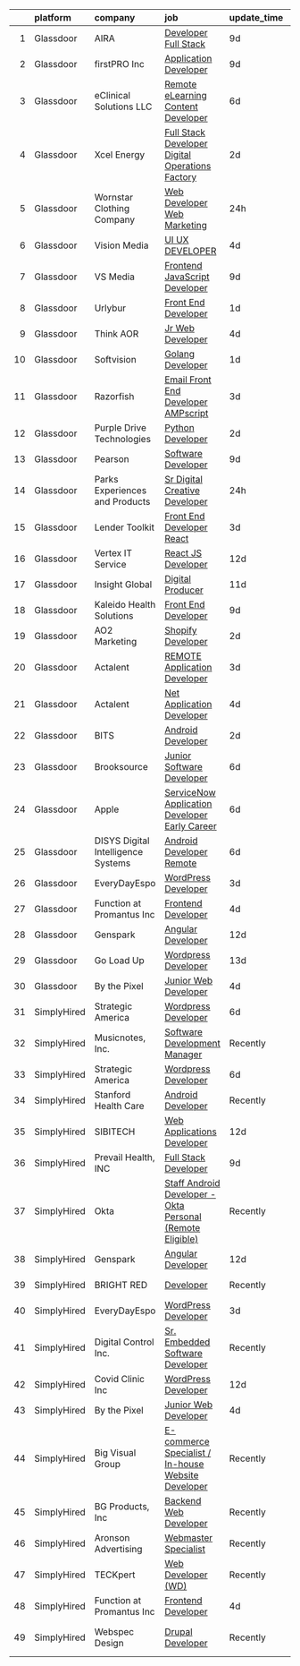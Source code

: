 

|    | platform    | company                              | job                                                                                                                                                                                                                                                                                                                                                                                                                                                                                                                                                                                                                                                                                                                                                                                                                                                                                                                                                                                                                                                                                                                                                                                                                                                                                                                                                                                               | update_time   | location                  |
|---:|:------------|:-------------------------------------|:--------------------------------------------------------------------------------------------------------------------------------------------------------------------------------------------------------------------------------------------------------------------------------------------------------------------------------------------------------------------------------------------------------------------------------------------------------------------------------------------------------------------------------------------------------------------------------------------------------------------------------------------------------------------------------------------------------------------------------------------------------------------------------------------------------------------------------------------------------------------------------------------------------------------------------------------------------------------------------------------------------------------------------------------------------------------------------------------------------------------------------------------------------------------------------------------------------------------------------------------------------------------------------------------------------------------------------------------------------------------------------------------------|:--------------|:--------------------------|
|  1 | Glassdoor   | AIRA                                 | [Developer Full Stack](https://www.glassdoor.com/partner/jobListing.htm?pos=129&ao=1136043&s=58&guid=00000182c454889e870f11fbc9b1f8fd&src=GD_JOB_AD&t=SR&vt=w&ea=1&cs=1_75ff737b&cb=1661151250967&jobListingId=1008069040313&jrtk=3-0-1gb25926jk6e8801-1gb25926t20b6000-4f50a44b51cda408-)                                                                                                                                                                                                                                                                                                                                                                                                                                                                                                                                                                                                                                                                                                                                                                                                                                                                                                                                                                                                                                                                                                        | 9d            | Washington, DC            |
|  2 | Glassdoor   | firstPRO Inc                         | [Application Developer](https://www.glassdoor.com/partner/jobListing.htm?pos=110&ao=1110586&s=58&guid=00000182c454889e870f11fbc9b1f8fd&src=GD_JOB_AD&t=SR&vt=w&ea=1&cs=1_abe43ce2&cb=1661151250965&jobListingId=1008068622941&cpc=3BA4CE39D5B5DEF5&jrtk=3-0-1gb25926jk6e8801-1gb25926t20b6000-ab038fcbd52e1ffa--6NYlbfkN0CUiNPx3JJMftrniD84mdXKaxJ3iSjJgJAqzFniN-7X5qfIIbgtbL2t4OMTou7BWJcxZJ8Tqo9lHN1AtpPMC4lc4OfOyZgFo3TlNRYjjAK-pA6B1WmJgnAVZvdb6WS_I1oRrY6OSsdzCnjLlI31VlJCnAZTWePGqoocHj_1FRXBlimWcoAUbnWnzt66QACfPFVoIKFMBS3g8uxKle87rMRcd9zIHVdmjzMaAPi0o5OPbfATpYI2ixcfRNIjp87pRYf-GLlhcvtJ_wo1FZsNdSETt7yZsoFK7tpok1B5uQ4tr2bn9Uf1AW-La1coTg4cRTsXOk6172gUczwDgl9s-zH3kvLJfC577No5M4os1tqRdRWWE2hm_rz3MH-e_efqXDlQVqIZch7JX33BfgF5P_M6hCY66awn41fuuP6BX0qaZ-uDeNGorlDBVHiyqtr14yNubbVtkPN_OgEz8rNjuECmjEBPRssMamIk8t6h7QApYnBbnBK6gmmQ18Cx_EaQI0g%3D)                                                                                                                                                                                                                                                                                                                                                                                                                                                                                                                                    | 9d            | Remote                    |
|  3 | Glassdoor   | eClinical Solutions  LLC             | [Remote eLearning Content Developer](https://www.glassdoor.com/partner/jobListing.htm?pos=128&ao=1136043&s=58&guid=00000182c454889e870f11fbc9b1f8fd&src=GD_JOB_AD&t=SR&vt=w&ea=1&cs=1_b6af9910&cb=1661151250967&jobListingId=1008072785232&jrtk=3-0-1gb25926jk6e8801-1gb25926t20b6000-90a3994b5726547c-)                                                                                                                                                                                                                                                                                                                                                                                                                                                                                                                                                                                                                                                                                                                                                                                                                                                                                                                                                                                                                                                                                          | 6d            | Mansfield, MA             |
|  4 | Glassdoor   | Xcel Energy                          | [Full Stack Developer   Digital Operations Factory](https://www.glassdoor.com/partner/jobListing.htm?pos=116&ao=1136043&s=58&guid=00000182c454889e870f11fbc9b1f8fd&src=GD_JOB_AD&t=SR&vt=w&cs=1_a5744711&cb=1661151250966&jobListingId=1008081563456&jrtk=3-0-1gb25926jk6e8801-1gb25926t20b6000-8d9cd6f7024e15b4-)                                                                                                                                                                                                                                                                                                                                                                                                                                                                                                                                                                                                                                                                                                                                                                                                                                                                                                                                                                                                                                                                                | 2d            | Denver, CO                |
|  5 | Glassdoor   | Wornstar Clothing Company            | [Web Developer   Web Marketing](https://www.glassdoor.com/partner/jobListing.htm?pos=127&ao=1136043&s=58&guid=00000182c454889e870f11fbc9b1f8fd&src=GD_JOB_AD&t=SR&vt=w&ea=1&cs=1_706212bf&cb=1661151250967&jobListingId=1008083167982&jrtk=3-0-1gb25926jk6e8801-1gb25926t20b6000-fd17bfe054e60414-)                                                                                                                                                                                                                                                                                                                                                                                                                                                                                                                                                                                                                                                                                                                                                                                                                                                                                                                                                                                                                                                                                               | 24h           | Lake in the Hills, IL     |
|  6 | Glassdoor   | Vision Media                         | [UI UX DEVELOPER](https://www.glassdoor.com/partner/jobListing.htm?pos=102&ao=1110586&s=58&guid=00000182c454889e870f11fbc9b1f8fd&src=GD_JOB_AD&t=SR&vt=w&ea=1&cs=1_dc56c809&cb=1661151250964&jobListingId=1008076773300&cpc=D69957E0862862E0&jrtk=3-0-1gb25926jk6e8801-1gb25926t20b6000-19e53a7268198236--6NYlbfkN0DJ_NiDUn25TsccfMtQS5fdjkwEhZVGunI1iGscaADDmeKZjuEBMFajJPdeEwlP8JM_spvMmEgpTvnNBYsMiRZTChNUBQxgLk_wvenGH_0Io7ODJ7xufOapiQlj99C4-CjlOdkmoYVWw9kzIGMJ8BpB2mZbGeZD7OJMVejfeoS3_xsH2xP4qKWnBXClKuiDeZyc3LD2C5C0prPeWXZIGGtBRPVEaRJciYDbJ9QKg7JXVP0hhB1s8wfxpC-MWP0-gboJQH2eyxhmQo15LZ6AnrxhDdHPG4CM72W3kYoXuljJ6TNndRTuE7rwfhJoO-htJXxBKeMAO1K5BWCW8u96ivPUtFABL-vUEtRcvw8leAMGvwRYafJnRPCGU2ChzTr-RmRM2hublD0m1enf3gawuloOlx17AwUKPyLT02Bk5yG4n0-P3DDPsDxdv4a6n0gzpptDeF_DpN3YUIrbNhtSgmS7bL0ebCznDH3ZI8VhXs8pNUQ36RBi78itSy1hWePk3Tk%3D)                                                                                                                                                                                                                                                                                                                                                                                                                                                                                                                                          | 4d            | Remote                    |
|  7 | Glassdoor   | VS Media                             | [Frontend JavaScript Developer](https://www.glassdoor.com/partner/jobListing.htm?pos=123&ao=1136043&s=58&guid=00000182c454889e870f11fbc9b1f8fd&src=GD_JOB_AD&t=SR&vt=w&ea=1&cs=1_8f79813a&cb=1661151250966&jobListingId=1008068153991&jrtk=3-0-1gb25926jk6e8801-1gb25926t20b6000-b6bff1c545a1bef7-)                                                                                                                                                                                                                                                                                                                                                                                                                                                                                                                                                                                                                                                                                                                                                                                                                                                                                                                                                                                                                                                                                               | 9d            | Manhattan                 |
|  8 | Glassdoor   | Urlybur                              | [Front End Developer](https://www.glassdoor.com/partner/jobListing.htm?pos=112&ao=1136043&s=58&guid=00000182c454889e870f11fbc9b1f8fd&src=GD_JOB_AD&t=SR&vt=w&ea=1&cs=1_3ef2b10c&cb=1661151250966&jobListingId=1008082320459&jrtk=3-0-1gb25926jk6e8801-1gb25926t20b6000-aee3d5a8110baa2e-)                                                                                                                                                                                                                                                                                                                                                                                                                                                                                                                                                                                                                                                                                                                                                                                                                                                                                                                                                                                                                                                                                                         | 1d            | Remote                    |
|  9 | Glassdoor   | Think AOR                            | [Jr  Web Developer](https://www.glassdoor.com/partner/jobListing.htm?pos=103&ao=1110586&s=58&guid=00000182c454889e870f11fbc9b1f8fd&src=GD_JOB_AD&t=SR&vt=w&cs=1_4b92bb5b&cb=1661151250964&jobListingId=1008076352884&cpc=F41FEAB56D215062&jrtk=3-0-1gb25926jk6e8801-1gb25926t20b6000-199541a9d9310322--6NYlbfkN0AZhccrYCUSJlZEde1UnGXnwlG1V9FU8luw-eezWnVYr-kN5gpXPDZd7hP_nk8EKTuSlEmZqUFjmWZXkZE7zsw_oW-GdjzGixVbr7Hm8X-T_tZbOrZ7F4qo__LCtrgwEHZ6SjEb1GrWSNIGGA7nkaZzhtx6eyPItdJC7UvlRhOw1WbT2p9JnsSl8GH_YgKlS7Gt9MWi_T_IIWcduFnvzSZOJLxZLQzBMXtGR6WzkNPBm7CkrxHp7f9WoR-bs2qL8AoKd8dWRPq0HJV1bLwvxmJdft-JyK_YFAoEja6EPNhiSmobmTG7SOxoAQr-1KPoaum6PUfB-wCd32CnTw5hI2qm9Roo8lI_cztLjV6k2O15VvmjyRvGt4LiOOwrMi_tjoeLf_Ztd1EXm3QW-0it9TRV2UO34oM6VS_UTFzc3xXHb0-A6sdzr1N2)                                                                                                                                                                                                                                                                                                                                                                                                                                                                                                                                                                                                                           | 4d            | Denver, CO                |
| 10 | Glassdoor   | Softvision                           | [Golang Developer](https://www.glassdoor.com/partner/jobListing.htm?pos=126&ao=1136043&s=58&guid=00000182c454889e870f11fbc9b1f8fd&src=GD_JOB_AD&t=SR&vt=w&cs=1_f97b556a&cb=1661151250967&jobListingId=1008082765045&jrtk=3-0-1gb25926jk6e8801-1gb25926t20b6000-db316f40d0624bb9-)                                                                                                                                                                                                                                                                                                                                                                                                                                                                                                                                                                                                                                                                                                                                                                                                                                                                                                                                                                                                                                                                                                                 | 1d            | Remote                    |
| 11 | Glassdoor   | Razorfish                            | [Email Front End Developer  AMPscript ](https://www.glassdoor.com/partner/jobListing.htm?pos=124&ao=1136043&s=58&guid=00000182c454889e870f11fbc9b1f8fd&src=GD_JOB_AD&t=SR&vt=w&ea=1&cs=1_5cb2bcf3&cb=1661151250967&jobListingId=1008080095120&jrtk=3-0-1gb25926jk6e8801-1gb25926t20b6000-dbbce52e5779375a-)                                                                                                                                                                                                                                                                                                                                                                                                                                                                                                                                                                                                                                                                                                                                                                                                                                                                                                                                                                                                                                                                                       | 3d            | Miami, FL                 |
| 12 | Glassdoor   | Purple Drive Technologies            | [Python Developer](https://www.glassdoor.com/partner/jobListing.htm?pos=113&ao=1136043&s=58&guid=00000182c454889e870f11fbc9b1f8fd&src=GD_JOB_AD&t=SR&vt=w&ea=1&cs=1_58e69312&cb=1661151250966&jobListingId=1008081046774&jrtk=3-0-1gb25926jk6e8801-1gb25926t20b6000-5476ec3673757a62-)                                                                                                                                                                                                                                                                                                                                                                                                                                                                                                                                                                                                                                                                                                                                                                                                                                                                                                                                                                                                                                                                                                            | 2d            | Austin, TX                |
| 13 | Glassdoor   | Pearson                              | [Software Developer](https://www.glassdoor.com/partner/jobListing.htm?pos=115&ao=1136043&s=58&guid=00000182c454889e870f11fbc9b1f8fd&src=GD_JOB_AD&t=SR&vt=w&cs=1_36d8d9e5&cb=1661151250966&jobListingId=1008068845496&jrtk=3-0-1gb25926jk6e8801-1gb25926t20b6000-fef6a343a4fca2e1-)                                                                                                                                                                                                                                                                                                                                                                                                                                                                                                                                                                                                                                                                                                                                                                                                                                                                                                                                                                                                                                                                                                               | 9d            | Boston, MA                |
| 14 | Glassdoor   | Parks  Experiences and Products      | [Sr Digital Creative Developer](https://www.glassdoor.com/partner/jobListing.htm?pos=101&ao=1110586&s=58&guid=00000182c454889e870f11fbc9b1f8fd&src=GD_JOB_AD&t=SR&vt=w&cs=1_71362038&cb=1661151250964&jobListingId=1008084142323&cpc=4050D81B60456B41&jrtk=3-0-1gb25926jk6e8801-1gb25926t20b6000-55dce68072e49d98--6NYlbfkN0DAFTyt7pbDCC2JPO79CSdi1dIb81yjczP5qsKcZIxgiRd1qisRd4re16D_VG3-wzVABIXKM6IuxAFsvFvnlhId12co4A5A4a3F0ICJZXjDEdVLOqmVfMkE064KMjiA9dDpJT_tYW6NEu2N-nyrQoxz0TXAgpLfsSBC6ypFNvin8b15LaDxBDclUK-BSQrqhcz_WbQrghxU-YtOryXLXo6aMVhzEorgxgWQvZ8Fsd6OLhg7reSL48vGNvjxqU45rWOX3KjTcccZKWg-2LG1leyaRjoK9O5Wik2-jUvcg8QIM1Qj7Uke0Su-9UfvC1-H4J2VPJXO_lOadJHfTClqiOWcvB-9mZysUX8O7j7oMzoZG7Wpg9W3adn3nSxVx0v1GzQc30bjkI4C6MTYeIJj0nZODpGCbSZ15qsAZ9NijngO31HiY48x2UJD8Q5ylYFeSr4%3D)                                                                                                                                                                                                                                                                                                                                                                                                                                                                                                                                                                                                 | 24h           | Celebration, FL           |
| 15 | Glassdoor   | Lender Toolkit                       | [Front End Developer   React](https://www.glassdoor.com/partner/jobListing.htm?pos=122&ao=1136043&s=58&guid=00000182c454889e870f11fbc9b1f8fd&src=GD_JOB_AD&t=SR&vt=w&ea=1&cs=1_11aa8b3d&cb=1661151250966&jobListingId=1008078235786&jrtk=3-0-1gb25926jk6e8801-1gb25926t20b6000-c4851156ff06eb06-)                                                                                                                                                                                                                                                                                                                                                                                                                                                                                                                                                                                                                                                                                                                                                                                                                                                                                                                                                                                                                                                                                                 | 3d            | Salt Lake City, UT        |
| 16 | Glassdoor   | Vertex IT Service                    | [React JS Developer](https://www.glassdoor.com/partner/jobListing.htm?pos=118&ao=1136043&s=58&guid=00000182c454889e870f11fbc9b1f8fd&src=GD_JOB_AD&t=SR&vt=w&ea=1&cs=1_a935d83b&cb=1661151250966&jobListingId=1008063446673&jrtk=3-0-1gb25926jk6e8801-1gb25926t20b6000-7f079874353044f8-)                                                                                                                                                                                                                                                                                                                                                                                                                                                                                                                                                                                                                                                                                                                                                                                                                                                                                                                                                                                                                                                                                                          | 12d           | Remote                    |
| 17 | Glassdoor   | Insight Global                       | [Digital Producer](https://www.glassdoor.com/partner/jobListing.htm?pos=108&ao=1110586&s=58&guid=00000182c454889e870f11fbc9b1f8fd&src=GD_JOB_AD&t=SR&vt=w&ea=1&cs=1_1e447313&cb=1661151250965&jobListingId=1008065149249&cpc=6FC5BA77C9A4CD78&jrtk=3-0-1gb25926jk6e8801-1gb25926t20b6000-ce36b141f22d5496--6NYlbfkN0BKkHZu3wF05EeDimN_p6sYpKCMArvwa95YdH7UpkaBCoSUOkIYlUzf1Pb6Z78DI6NYp2c0EUd8Ub1ij7G3-6hHgT95PpZlrvnSOmuCMoxs5mGj0ULylIxlUCYDvYCS7-VDtSZ8EK7aglIsVCwREydsrprgivbk1Ig5oV5zQSXie93MTMf-6FiZL7e-tgMjNVF1S2MgKNNUnmAIcyaswhZDbBUa5NGmj39H3IQkoo4WVRA2PWhSxLda8FxoJTnZNikDynYFP1FFDrl319MNbjMNpmcRdFwEdlV4i5pzg1K236xAQ6a9GxDlLPl_ku3-8pxbYPzEzbwNHT4Zk2jbgKoajqYWSR3GikrEY7wY0koDINS9evYs5a9knsX71_iEujTlBXgobFpbwTV0t9OclxTv7gDsWjFDIE5p2JbYCsK8cNAs6ULvZ36g6aO3sPRLJ-QMNLia_SrnHoaDD1jpWt19egtmpnk7oiZaNyqeJSiXaVRbGuQIIvYyZcOHalZbuyWoZM-aPbsoZQ%3D%3D)                                                                                                                                                                                                                                                                                                                                                                                                                                                                                                                           | 11d           | Remote                    |
| 18 | Glassdoor   | Kaleido Health Solutions             | [Front End Developer](https://www.glassdoor.com/partner/jobListing.htm?pos=125&ao=1136043&s=58&guid=00000182c454889e870f11fbc9b1f8fd&src=GD_JOB_AD&t=SR&vt=w&ea=1&cs=1_7681fbb3&cb=1661151250967&jobListingId=1008068604065&jrtk=3-0-1gb25926jk6e8801-1gb25926t20b6000-f1433a653dbccc31-)                                                                                                                                                                                                                                                                                                                                                                                                                                                                                                                                                                                                                                                                                                                                                                                                                                                                                                                                                                                                                                                                                                         | 9d            | Remote                    |
| 19 | Glassdoor   | AO2 Marketing                        | [Shopify Developer](https://www.glassdoor.com/partner/jobListing.htm?pos=111&ao=1136043&s=58&guid=00000182c454889e870f11fbc9b1f8fd&src=GD_JOB_AD&t=SR&vt=w&ea=1&cs=1_7681cb47&cb=1661151250965&jobListingId=1008080256920&jrtk=3-0-1gb25926jk6e8801-1gb25926t20b6000-b1942bf323a0a9bd-)                                                                                                                                                                                                                                                                                                                                                                                                                                                                                                                                                                                                                                                                                                                                                                                                                                                                                                                                                                                                                                                                                                           | 2d            | Remote                    |
| 20 | Glassdoor   | Actalent                             | [REMOTE Application Developer](https://www.glassdoor.com/partner/jobListing.htm?pos=107&ao=1110586&s=58&guid=00000182c454889e870f11fbc9b1f8fd&src=GD_JOB_AD&t=SR&vt=w&ea=1&cs=1_b8289e9b&cb=1661151250965&jobListingId=1008078142012&cpc=334ABAF5D42DC775&jrtk=3-0-1gb25926jk6e8801-1gb25926t20b6000-2fe2bead499f2e6e--6NYlbfkN0ChYVx_I3yfZ_JDY3EFoivtqvi_stwnZ_kRt8Dowt_l_d1ydueao4NE-oUleRJ4yhiLaze-Vo1bU1XG_pQkG7t-Q0zpRQtMn4sfxgHb2dI0BJ7J-zduqHZHm9th274LRDPvwWBVC1cipBTlMJW7aUZhEZqX3TtaD-jw2DkVUItt60bj7L1x1hcBVe13ACbQHZF8WuGpvSM_Amw-SAg4wTD2eEK3uq-NXqH2fEcMl5RWezhtUTFVQ3gHSPk7zVJmyJMzY_gp8CV24cfgvJm5ReGlBVL2PRI9Bhkg03CowWBrIf_z-HBfqAzEz0xF3FcMQr6PLj8h3k8V_h0UaHTiHwI4MJJ0Uaf7Vzc_wGfCgMmsdUajsPmGQ019Fg_av3hoVmiv-6RCTN_reF5DIJOWIuSHNPyHDFhzS0flNIGPXjUWWBxV521oBuIeYz6VwTWMjUV_3UPope089vFQAGEnEzEonRHdJyLsGBzNQK9VGDMgwz_kcaaR6SvHtO0rWCNKT4fDKqqFbnH9PaEqzaDFxcTv_-Smh1y3RLV6LfrGz-3AgnubFXHqQ24U3RBSkL1-Io78SQN27IoUjlY-r-YHKNGXoxQM8nFRhzajDVWocmI9v2xSO1TfVnba5kuFhFMglcH8iec6AePJZFWW9rjge_fWwa-3WJVimqGkPqPteJ6cyRJQjukOi_oyHuiqzyl75wH6OIN0-GLL9HxFTh7I7iw9sGEvZSS-2IDSg5_HiuU-Zqmn3oimBTyS_13lELltM0p98DH4aFE57QnXzKp8Ba6ZGB1jJbemF6TpNJQeWtRoM_PR3ak_1Jl_QfNneMCuQzxcKe_rCeQIT6DCQAjRVPRWWpsxVFVPclJZAsHw7QwrRjPA56VrZbnLGgN_JydXRX09-RRowsbtkuVIfflJ-35A8H1SN56ym1xf3djyGmqJy02JdeEvlqrzTtV9vSj894cdmOSTL509nXYQ-gOYEoDA)                                           | 3d            | Arlington, VA             |
| 21 | Glassdoor   | Actalent                             | [ Net Application Developer](https://www.glassdoor.com/partner/jobListing.htm?pos=109&ao=1110586&s=58&guid=00000182c454889e870f11fbc9b1f8fd&src=GD_JOB_AD&t=SR&vt=w&ea=1&cs=1_1f049afe&cb=1661151250965&jobListingId=1008077072842&cpc=6FC5BA77C9A4CD78&jrtk=3-0-1gb25926jk6e8801-1gb25926t20b6000-c2de7f50a9f3d47b--6NYlbfkN0ChYVx_I3yfZ_JDY3EFoivtqvi_stwnZ_kRt8Dowt_l_d1ydueao4NE-oUleRJ4yhhmumybdE2KoshY5z46Mj6qA3qXTfZ9meAmFmZsCo88rg53Tt6HTcrrEjOrhi6XSGGlbaEGx7YJAJA9UfoGTtlQ_viwypHggJKt9epN_QvOec9nTxesgWglBdrw6jbfW8zZjrWGNXDBRlEwS00KE-NwI3xcuJfDb6XPJTJ0ADEzMhVKLrBPw6-8xh7JGqQ38DzoNOY7S4RTItYH6IXtTC_gQXu1HV1AHimZHbOY_kbwaszwWft3S17teecQOvFZDHo-mrX3zKBHbCXY_axva7adu7zXi0kbpCG0exgj_Fp9YgdoZIg-Q09Hq3yih2NKJECtOzrFasLeF5_HuFlWojXB62PoqwwQCsXfImJsOprs3etyBaQtimCTWTW_X6FTxirTjrEx9aSDA9FK8yayzMkIQF2bL_033L0aPFaX4KX68dy-7sLMHjD837hwqOSIxE04YECtewQ0SIe8o7vfr26HlukzN8sLPIKu_rrFn4--mwHqWnpEg2_A3JZSTHLib08QFaO9JfHMdqgr0a5N2Txi-5THvprWhl6KrnLHSRVF6YxmcpJUmEAsC6d1xC3RTyAcmI2_b8Ur5jLRR2kCO7Aa1xzYDWQ7OQWSXJD9n9g7n-V6ASBZFlcdoFuNaCKR4jNg3akXg17zMAKAckq5r4MyuEguHXiilUDe2hC_NVawsIQeIyK1B0D_dqDMx0xHm-FlgTYCsuUXL9JGKDxLW_K84HFLACG6pyWGkB0zTK2_Qme6Cdl8DatZ3X2dbZM3GTg953IYSnNP5wdDOyErvyXOmZmoVN91YCMASY0GhNJcMZBWSDK3F8cBZnq67kkYApdsxeJ6Inl6w0QDOnRQ6DV2FZiMPHdKEp0xxai9lEEAy-aWtrr43fF5OfjxZeVsmDIU_aFRDJDbeyoRPuY-8A0YJDcHG-4NbSs%3D)                               | 4d            | Seattle, WA               |
| 22 | Glassdoor   | BITS                                 | [Android Developer](https://www.glassdoor.com/partner/jobListing.htm?pos=117&ao=1136043&s=58&guid=00000182c454889e870f11fbc9b1f8fd&src=GD_JOB_AD&t=SR&vt=w&ea=1&cs=1_c2ab0070&cb=1661151250966&jobListingId=1008081723212&jrtk=3-0-1gb25926jk6e8801-1gb25926t20b6000-d16a24f891d17a1c-)                                                                                                                                                                                                                                                                                                                                                                                                                                                                                                                                                                                                                                                                                                                                                                                                                                                                                                                                                                                                                                                                                                           | 2d            | Remote                    |
| 23 | Glassdoor   | Brooksource                          | [Junior Software Developer](https://www.glassdoor.com/partner/jobListing.htm?pos=106&ao=1110586&s=58&guid=00000182c454889e870f11fbc9b1f8fd&src=GD_JOB_AD&t=SR&vt=w&ea=1&cs=1_61d8170f&cb=1661151250965&jobListingId=1008072086319&cpc=451933188B21919D&jrtk=3-0-1gb25926jk6e8801-1gb25926t20b6000-cfb83a4ca06e8db0--6NYlbfkN0BhNN3PPgKPbTMZB0Y0J5JTZS3FnMM-ugqbblX4_m-srDJielPNCs_lvQXXEB0CV7OzWi5QjX7o0-BEZP7O-QsiD7pAKZNepfhE0n-SGOnalmJhZ-pQ32NPTuQ0lT6ea9AbygKhRpo7U0ymGHQHX_NRW7Lg6th4GhdKWgVvUOjB_MBRKRuBz7InFluYqfX4kP1H_V2fnZCm7Upu5l4lN5S9r2M3d3NZnz5BWkKIOj60mb68H_I9yiRnFcJysHOHA3ii3SWJwvQdax1ykWBXXlty3uO4NL_cwJP7y7qLFW9g33HfyY4ko-b9v85nfavoGQvbOc-ZYSnbLxNaOkGPSe5PtuuxWnpE5lApkQVj1H-BloLsaIFFXMv4YeLsDBw7NUf2xiWJoGZQZmZxOnrAvRX1aRDSQWXVpm-4E8ZGtm_BS2Hm6qwecFcNHCquDhKA0Jc6qVCEXQuThub5oJ5nE5dGKAauVDTAFqNwAkiIP1cleDQx5cmjIGrHGxD_Jow4H45o2yJuXmmjfGKLtto9AVkg)                                                                                                                                                                                                                                                                                                                                                                                                                                                                                                              | 6d            | Remote                    |
| 24 | Glassdoor   | Apple                                | [ServiceNow Application Developer  Early Career ](https://www.glassdoor.com/partner/jobListing.htm?pos=104&ao=1110586&s=58&guid=00000182c454889e870f11fbc9b1f8fd&src=GD_JOB_AD&t=SR&vt=w&cs=1_394944d1&cb=1661151250964&jobListingId=1008071334991&cpc=8795CF9063CD573D&jrtk=3-0-1gb25926jk6e8801-1gb25926t20b6000-95e2075eaa393dab--6NYlbfkN0BvKrLyj5gPmtZO9T8euul8TCxuuKNOtzRJOomxnwSEodTz2Bc-sPZlADHp0xxmf8WPH9bj0O8UHXa7zHhvjILus1Sh3Er4NXKKVS1_zwLEecKe8-iCUrOv1i6hkCLbmAbb2ffb_jBePtI9eTNRLwnZqxOLTFp8eEvo2p3C21JYcGK-ejJc2u8GE_KF-aKm-G7A_mfpb3aqRQAw1f13MVl0vO3QL8wgi0Jd1knd6nd4XYe4vM-OP4EgqQn_3v-P_0TjDTnc8-vUXlcjfoHA_jD4GblrpCrOWKjxUU2_QD4Xnpw_XJZmxYz3JJDfkrWQDbZYWLKZl6ozNrTq_270s6m0RfR7_sgXQRPgNnR9R6Qxios_QqMnNIMtvA-YyD4KRoItEKtLsOkY1UsBHfF4ocb66R3RKE4y4EkCXJkgqTGSZgGKMOia-C5Aex639DdLRbPlR9iuk7lenRTsK9CTfSLUeKwG_gXh01HEqMmgMBF0kTKSVNh15NT8euZl7K7-FFEHsxdsHWyDbdF5LSENM_E_wGGVnEHPjif-PoshEP_Z51zklNHUMO_vbdo-PH4M_1D_z_0VJG9GerCtlXiLvD4-kYgkPvSAeUhg_W1lYbCYD-iKPS28ujV254_rgubQqYM2AcmgiyoQuARka3kIulcYUCMsU63zCn2MV21KC_vWaaUyOOh35P05tgDfL8OVHjGSCn8PbZ7LFbRl0GIxAdJ0NoZR5LwtiMBh19x3yznhl_ny4S3gabg5N45xAi9TSfprnZ7ML3OyUoaHvQGBIS0t-a2R0JhmcvN1C5gWtPT7FTYeSLJ4pthEgJ_5dbZ3rZgHeDIeQpCzcTRBGvViXv1ZCmQmGqbPuIb4Tfg5Cy7xpo2cD4UInS4uu9iS46svhWn7T4IKB9eKcv2sJFc1hfMHkGUg5D6LEMcgk8BpEtWD7dt23BFjCy3DjCjTOj3hzfbeQfFMMKpluospTQlPPbGMP3illZrZneiE8p5BNC8ndQ%3D%3D) | 6d            | Austin, TX                |
| 25 | Glassdoor   | DISYS   Digital Intelligence Systems | [Android Developer Remote ](https://www.glassdoor.com/partner/jobListing.htm?pos=105&ao=1110586&s=58&guid=00000182c454889e870f11fbc9b1f8fd&src=GD_JOB_AD&t=SR&vt=w&ea=1&cs=1_be88dcc2&cb=1661151250965&jobListingId=1008072202759&cpc=8795CF9063CD573D&jrtk=3-0-1gb25926jk6e8801-1gb25926t20b6000-effff68a28ef6902--6NYlbfkN0BTYkY06FZEdAAtNWO-eDAfNklmfZymsMF6eFRONl7rAMN5x_2sHrqXfWPo9rHDxSMfVCzG9ELKBNdS-mUESwk_gqWBVMJwqHNZkQhWzso1t9t3Qjl9D3x1HSEufiyS86okpZdKEu9SPkz3WEu35CSbI5-up_OG9htTwykQJ6N6dInd0IKNM8EDn08PSFlHX2y3hgLnk0FnCSpcTNT-77pwcwKSB3AvaYXS0mO3cKByjGEdTWJ-ptiL9HV7d4Q_KyIbYFFJq22eYlUd2F5F3q6zsrg5R5HMq9smdWE2YvcQew4N2-33dVznw5ylood6zlcqLsGO9vFtKph2FEfX-3JRnLUZYLozKNt-Rb_QBpL7QRDWu7A62orQsGE6wmjMHI4UK_cN3gmTvbpFWB3IBSMEMSumnATanwd3B2Pyl6g5PGfBAfg1_Bj5q5Qnbs1k3Xts_piSdvFZnuBZSSM7zWtFHFQhzpSSMTYRO65RZoEqvMLUDvsx36GKn0EycFj-IKRcQ3LFOhYtlw%3D%3D)                                                                                                                                                                                                                                                                                                                                                                                                                                                                                                                  | 6d            | Remote                    |
| 26 | Glassdoor   | EveryDayEspo                         | [WordPress Developer](https://www.glassdoor.com/partner/jobListing.htm?pos=114&ao=1136043&s=58&guid=00000182c454889e870f11fbc9b1f8fd&src=GD_JOB_AD&t=SR&vt=w&ea=1&cs=1_db8e507c&cb=1661151250966&jobListingId=1008078621670&jrtk=3-0-1gb25926jk6e8801-1gb25926t20b6000-44f3367d63f018c4-)                                                                                                                                                                                                                                                                                                                                                                                                                                                                                                                                                                                                                                                                                                                                                                                                                                                                                                                                                                                                                                                                                                         | 3d            | Remote                    |
| 27 | Glassdoor   | Function at Promantus Inc            | [Frontend Developer](https://www.glassdoor.com/partner/jobListing.htm?pos=130&ao=1136043&s=58&guid=00000182c454889e870f11fbc9b1f8fd&src=GD_JOB_AD&t=SR&vt=w&ea=1&cs=1_bfcfd13c&cb=1661151250967&jobListingId=1008075993401&jrtk=3-0-1gb25926jk6e8801-1gb25926t20b6000-64cbedbe0b8b4a79-)                                                                                                                                                                                                                                                                                                                                                                                                                                                                                                                                                                                                                                                                                                                                                                                                                                                                                                                                                                                                                                                                                                          | 4d            | Remote                    |
| 28 | Glassdoor   | Genspark                             | [Angular Developer](https://www.glassdoor.com/partner/jobListing.htm?pos=121&ao=1136043&s=58&guid=00000182c454889e870f11fbc9b1f8fd&src=GD_JOB_AD&t=SR&vt=w&ea=1&cs=1_85b84cf7&cb=1661151250966&jobListingId=1008062927296&jrtk=3-0-1gb25926jk6e8801-1gb25926t20b6000-179eebe89fb53f2c-)                                                                                                                                                                                                                                                                                                                                                                                                                                                                                                                                                                                                                                                                                                                                                                                                                                                                                                                                                                                                                                                                                                           | 12d           | Remote                    |
| 29 | Glassdoor   | Go Load Up                           | [Wordpress Developer](https://www.glassdoor.com/partner/jobListing.htm?pos=120&ao=1136043&s=58&guid=00000182c454889e870f11fbc9b1f8fd&src=GD_JOB_AD&t=SR&vt=w&ea=1&cs=1_1295444a&cb=1661151250966&jobListingId=1008059962390&jrtk=3-0-1gb25926jk6e8801-1gb25926t20b6000-7b2caa0f058cb6d5-)                                                                                                                                                                                                                                                                                                                                                                                                                                                                                                                                                                                                                                                                                                                                                                                                                                                                                                                                                                                                                                                                                                         | 13d           | Remote                    |
| 30 | Glassdoor   | By the Pixel                         | [Junior Web Developer](https://www.glassdoor.com/partner/jobListing.htm?pos=119&ao=1136043&s=58&guid=00000182c454889e870f11fbc9b1f8fd&src=GD_JOB_AD&t=SR&vt=w&ea=1&cs=1_5081057c&cb=1661151250966&jobListingId=1008076760090&jrtk=3-0-1gb25926jk6e8801-1gb25926t20b6000-d9786a83006e48ae-)                                                                                                                                                                                                                                                                                                                                                                                                                                                                                                                                                                                                                                                                                                                                                                                                                                                                                                                                                                                                                                                                                                        | 4d            | Remote                    |
| 31 | SimplyHired | Strategic America                    | [Wordpress Developer](https://www.simplyhired.com/job/9LSSSv7BK2HUJJcgK7QVaHmDpq0IdFJALVjyPPfHH3ktVZZAlYnekg?q=digital+developer)                                                                                                                                                                                                                                                                                                                                                                                                                                                                                                                                                                                                                                                                                                                                                                                                                                                                                                                                                                                                                                                                                                                                                                                                                                                                 | 6d            | Des Moines, IA            |
| 32 | SimplyHired | Musicnotes, Inc.                     | [Software Development Manager](https://www.simplyhired.com/job/_1CDMgeRnaz54HL5JFVMKzZA2JJcZ4cxdcl5K2vgQJUAAH0hwAR8Gw?q=digital+developer)                                                                                                                                                                                                                                                                                                                                                                                                                                                                                                                                                                                                                                                                                                                                                                                                                                                                                                                                                                                                                                                                                                                                                                                                                                                        | Recently      | Madison, WI               |
| 33 | SimplyHired | Strategic America                    | [Wordpress Developer](https://www.simplyhired.com/job/9LSSSv7BK2HUJJcgK7QVaHmDpq0IdFJALVjyPPfHH3ktVZZAlYnekg?q=digital+developer)                                                                                                                                                                                                                                                                                                                                                                                                                                                                                                                                                                                                                                                                                                                                                                                                                                                                                                                                                                                                                                                                                                                                                                                                                                                                 | 6d            | Des Moines, IA            |
| 34 | SimplyHired | Stanford Health Care                 | [Android Developer](https://www.simplyhired.com/job/bixntMy0ujDioU4BjtZEEvVL_r_XDW95SQ5woSmxcbcU1YTvBsekZQ?q=digital+developer)                                                                                                                                                                                                                                                                                                                                                                                                                                                                                                                                                                                                                                                                                                                                                                                                                                                                                                                                                                                                                                                                                                                                                                                                                                                                   | Recently      | Palo Alto, CA             |
| 35 | SimplyHired | SIBITECH                             | [Web Applications Developer](https://www.simplyhired.com/job/R-6wpmQ6SQNn7F8aIC96wqvLj_oAsT8Wep3saJ4OsZBA429vc2zNpg?q=digital+developer)                                                                                                                                                                                                                                                                                                                                                                                                                                                                                                                                                                                                                                                                                                                                                                                                                                                                                                                                                                                                                                                                                                                                                                                                                                                          | 12d           | Remote                    |
| 36 | SimplyHired | Prevail Health, INC                  | [Full Stack Developer](https://www.simplyhired.com/job/yt4nCulKtsaILYuWS3mLHmfcSGOj1d_YC78r500pRqdnmOSGNO29AA?q=digital+developer)                                                                                                                                                                                                                                                                                                                                                                                                                                                                                                                                                                                                                                                                                                                                                                                                                                                                                                                                                                                                                                                                                                                                                                                                                                                                | 9d            | Remote +1 location        |
| 37 | SimplyHired | Okta                                 | [Staff Android Developer - Okta Personal (Remote Eligible)](https://www.simplyhired.com/job/b4PzpeSD8J8w7ydtj0LToAjnXL7XvReYUoC0ncvIR3avDKvIbGhHVw?q=digital+developer)                                                                                                                                                                                                                                                                                                                                                                                                                                                                                                                                                                                                                                                                                                                                                                                                                                                                                                                                                                                                                                                                                                                                                                                                                           | Recently      | San Francisco, CA         |
| 38 | SimplyHired | Genspark                             | [Angular Developer](https://www.simplyhired.com/job/ahl7Om5WldMH0Y5xAKQhGKgPYYGbMYZ1pzFtfeEozYNVMOawIw3J9Q?q=digital+developer)                                                                                                                                                                                                                                                                                                                                                                                                                                                                                                                                                                                                                                                                                                                                                                                                                                                                                                                                                                                                                                                                                                                                                                                                                                                                   | 12d           | Remote                    |
| 39 | SimplyHired | BRIGHT RED                           | [Developer](https://www.simplyhired.com/job/hdeVbZr5kzVLNPIDMQHeMAx381gz2yVR9yWmTs0ZpN40vvNSpocRdA?q=digital+developer)                                                                                                                                                                                                                                                                                                                                                                                                                                                                                                                                                                                                                                                                                                                                                                                                                                                                                                                                                                                                                                                                                                                                                                                                                                                                           | Recently      | Tallahassee, FL           |
| 40 | SimplyHired | EveryDayEspo                         | [WordPress Developer](https://www.simplyhired.com/job/iSSDBlUtL5S-wcqUlb6ETU47z7TCLaKCL_vjZnXuX99Z8kxQ4HgW6g?q=digital+developer)                                                                                                                                                                                                                                                                                                                                                                                                                                                                                                                                                                                                                                                                                                                                                                                                                                                                                                                                                                                                                                                                                                                                                                                                                                                                 | 3d            | Remote                    |
| 41 | SimplyHired | Digital Control Inc.                 | [Sr. Embedded Software Developer](https://www.simplyhired.com/job/PboyWzsAqElCiwpTQIQUz4_atthVnWvZnpuytS7xdHrqWLCo0i1SKw?q=digital+developer)                                                                                                                                                                                                                                                                                                                                                                                                                                                                                                                                                                                                                                                                                                                                                                                                                                                                                                                                                                                                                                                                                                                                                                                                                                                     | Recently      | Kent, WA                  |
| 42 | SimplyHired | Covid Clinic Inc                     | [WordPress Developer](https://www.simplyhired.com/job/dbvSQmC7qX2_7_--FHo7nPLd3oWU_SUGL7E4rX63d_pTWPynMXe2og?q=digital+developer)                                                                                                                                                                                                                                                                                                                                                                                                                                                                                                                                                                                                                                                                                                                                                                                                                                                                                                                                                                                                                                                                                                                                                                                                                                                                 | 12d           | California                |
| 43 | SimplyHired | By the Pixel                         | [Junior Web Developer](https://www.simplyhired.com/job/_6nCRs_7ALn_1VSiTO73Lv7Hd1H1F8eLrvjUU4Lko-XvYcWJY0KpgQ?q=digital+developer)                                                                                                                                                                                                                                                                                                                                                                                                                                                                                                                                                                                                                                                                                                                                                                                                                                                                                                                                                                                                                                                                                                                                                                                                                                                                | 4d            | Remote                    |
| 44 | SimplyHired | Big Visual Group                     | [E-commerce Specialist / In-house Website Developer](https://www.simplyhired.com/job/j3IdOicLBzPi1svunIQfgr4oiMhgUTM-Imljgj6fuh2mFrFunBVmFQ?q=digital+developer)                                                                                                                                                                                                                                                                                                                                                                                                                                                                                                                                                                                                                                                                                                                                                                                                                                                                                                                                                                                                                                                                                                                                                                                                                                  | Recently      | Antioch, TN               |
| 45 | SimplyHired | BG Products, Inc                     | [Backend Web Developer](https://www.simplyhired.com/job/OdgGhgzLqDxD0T_YwnnNwIT78qjpbHhlWGep4an_JNFDvEmcpWfSRw?q=digital+developer)                                                                                                                                                                                                                                                                                                                                                                                                                                                                                                                                                                                                                                                                                                                                                                                                                                                                                                                                                                                                                                                                                                                                                                                                                                                               | Recently      | Wichita, KS               |
| 46 | SimplyHired | Aronson Advertising                  | [Webmaster Specialist](https://www.simplyhired.com/job/4Hs4HKq5MDk1BIs7iHJxp8vM_OwIL3Pg0tFlsPDwI47zntsuAwQNgA?q=digital+developer)                                                                                                                                                                                                                                                                                                                                                                                                                                                                                                                                                                                                                                                                                                                                                                                                                                                                                                                                                                                                                                                                                                                                                                                                                                                                | Recently      | Schaumburg, IL            |
| 47 | SimplyHired | TECKpert                             | [Web Developer (WD)](https://www.simplyhired.com/job/HqU8vMdgQ88-TUm72qbcw38x5wv0e6zxJXPuJA51al2swQ6_3gwtPA?q=digital+developer)                                                                                                                                                                                                                                                                                                                                                                                                                                                                                                                                                                                                                                                                                                                                                                                                                                                                                                                                                                                                                                                                                                                                                                                                                                                                  | Recently      | Des Moines, IA            |
| 48 | SimplyHired | Function at Promantus Inc            | [Frontend Developer](https://www.simplyhired.com/job/-xMLB0EFaoJ7k4UfWdSHIz-KAxa-ME6bcOJ4ehY8ayoye9XQ2CX7cg?q=digital+developer)                                                                                                                                                                                                                                                                                                                                                                                                                                                                                                                                                                                                                                                                                                                                                                                                                                                                                                                                                                                                                                                                                                                                                                                                                                                                  | 4d            | Remote                    |
| 49 | SimplyHired | Webspec Design                       | [Drupal Developer](https://www.simplyhired.com/job/hJCIBQVjMUlBeL8xrjmBueuk4qtRyl10fkwWLtDIPDMThcCOTpr4hQ?q=digital+developer)                                                                                                                                                                                                                                                                                                                                                                                                                                                                                                                                                                                                                                                                                                                                                                                                                                                                                                                                                                                                                                                                                                                                                                                                                                                                    | Recently      | Urbandale, IA +1 location |